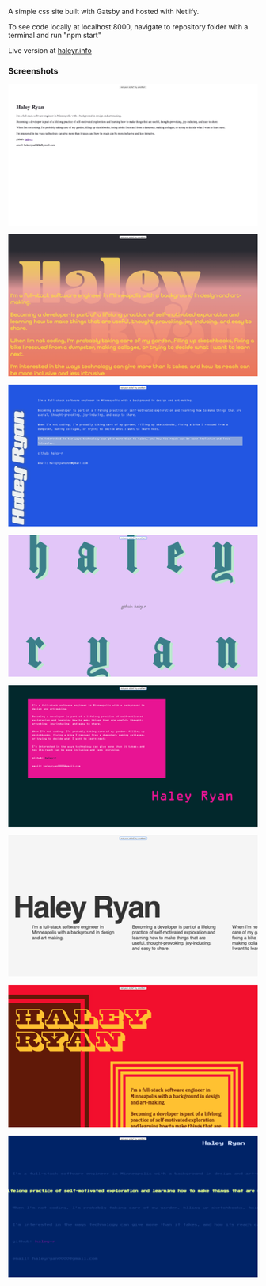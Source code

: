 A simple css site built with Gatsby and hosted with Netlify.

To see code locally at localhost:8000, navigate to repository folder with a terminal and run "npm start"

Live version at [haleyr.info](https://haleyr.info)

### Screenshots

![screenshot](screenshots/1.png)

![screenshot](screenshots/2.png)

![screenshot](screenshots/3.png)

![screenshot](screenshots/4.png)

![screenshot](screenshots/5.png)

![screenshot](screenshots/6.png)

![screenshot](screenshots/7.png)

![screenshot](screenshots/8.png)

